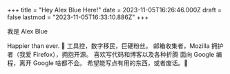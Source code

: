 +++
title = "Hey Alex Blue Here!"
date = 2023-11-05T16:26:46.000Z
draft = false
lastmod = "2023-11-05T16:33:10.886Z"
+++

我是 Alex Blue

Happier than ever. 💙
工具控，数字移民，巨硬粉丝。
邮箱收集者，Mozilla 拥护者（我爱 Firefox），拥抱开源。
喜欢写代码和博客以及各种折腾
面向 Google 编程，离开 Google 啥都不会。
希望能写点有用的东西，或者废话。🍋
